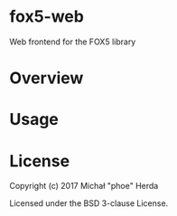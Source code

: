 # fox5-web

 Web frontend for the FOX5 library

# Overview

# Usage

# License

Copyright (c) 2017 Michał &quot;phoe&quot; Herda

Licensed under the BSD 3-clause License.
